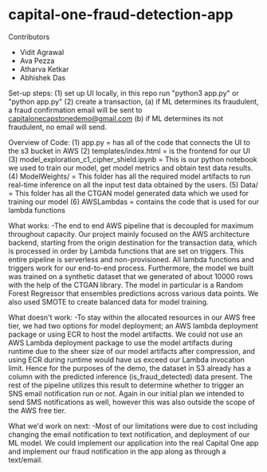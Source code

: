 # capital-one-fraud-detection-app

Contributors
- Vidit Agrawal
- Ava Pezza
- Atharva Ketkar
- Abhishek Das

Set-up steps:
(1) set up UI locally, in this repo run "python3 app.py" or "python app.py"
(2) create a transaction, 
(a) if ML determines its fraudulent, a fraud confirmation email will be sent to capitalonecapstonedemo@gmail.com
(b) if ML determines its not fraudulent, no email will send.

Overview of Code:
(1) app.py = has all of the code that connects the UI to the s3 bucket in AWS
(2) templates/index.html = is the frontend for our UI
(3) model_exploration_c1_cipher_shield.ipynb = This is our python notebook we used to train our model, get model metrics and obtain test data results.
(4) ModelWeights/ = This folder has all the required model artifacts to run real-time inference on all the input test data obtained by the users.
(5) Data/ = This folder has all the CTGAN model generated data which we used for training our model
(6) AWSLambdas = contains the code that is used for our lambda functions

What works: 
-The end to end AWS pipeline that is decoupled for maximum throughout capacity. Our project mainly focused on the AWS architecture backend, starting from the origin destination for the transaction data, which is processed in order by Lambda functions that are set on triggers. This entire pipeline is serverless and non-provisioned. All lambda functions and triggers work for our end-to-end process. Furthermore, the model we built was trained on a synthetic dataset that we generated of about 10000 rows with the help of the CTGAN library. The model in particular is a Random Forest Regressor that ensembles predictions across various data points. We also used SMOTE to create balanced data for model training.

What doesn't work: 
-To stay within the allocated resources in our AWS free tier, we had two options for model deployment; an AWS lambda deployment package or using ECR to host the model artifactts. We could not use an AWS Lambda deployment package to use the model artifacts during runtime due to the sheer size of our model artifacts after compression, and using ECR during runtime would have us exceed our Lambda invocation limit. Hence for the purposes of the demo, the dataset in S3 already has a column with the predicted inference (is_fraud_detected) data present. The rest of the pipeline utilizes this result to determine whether to trigger an SNS email notification run or not. Again in our initial plan we intended to send SMS notifications as well, however this was also outside the scope of the AWS free tier. 

What we'd work on next:
-Most of our limitations were due to cost including changing the email notification to text notification, and deployment of our ML model. We could implement our application into the real Capital One app and implement our fraud notification in the app along as through a text/email.